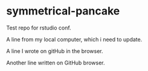 # symmetrical-pancake
Test repo for rstudio conf.

A line from my local computer, which i need to update.

A line I wrote on gitHub in the browser.

Another line written on GitHub browser.

